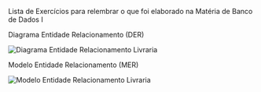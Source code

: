 Lista de Exercícios para relembrar o que foi elaborado na Matéria de Banco de Dados I

Diagrama Entidade Relacionamento (DER)

![Diagrama Entidade Relacionamento Livraria](https://github.com/user-attachments/assets/8dbd3e06-992f-4054-84e1-6d6699c6c116)

Modelo Entidade Relacionamento (MER)

![Modelo Entidade Relacionamento Livraria](https://github.com/user-attachments/assets/e8f61ab5-d40d-4495-aeaf-386ff27d83b6)

